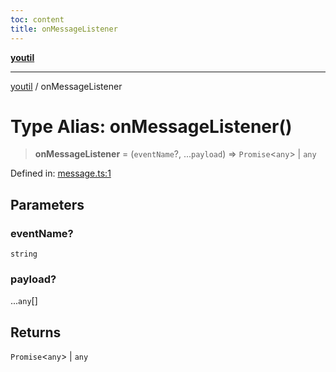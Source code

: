 ```yaml
---
toc: content
title: onMessageListener
---
```

[**youtil**](../README.md)

***

[youtil](../globals.md) / onMessageListener

# Type Alias: onMessageListener()

> **onMessageListener** = (`eventName`?, ...`payload`) => `Promise`\<`any`\> \| `any`

Defined in: [message.ts:1](https://github.com/sxei/youtil/blob/30101427658751f8b43f24d4818a71bdd729822f/src/message.ts#L1)

## Parameters

### eventName?

`string`

### payload?

...`any`[]

## Returns

`Promise`\<`any`\> \| `any`
